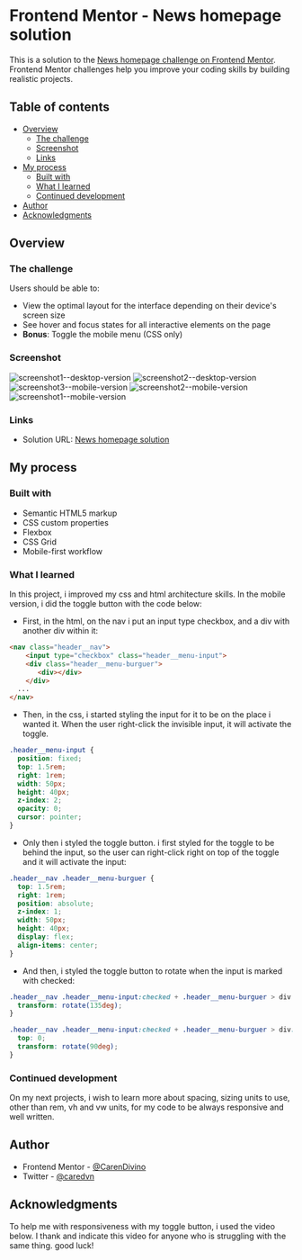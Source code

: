 # Frontend Mentor - News homepage solution

This is a solution to the [News homepage challenge on Frontend Mentor](https://www.frontendmentor.io/challenges/news-homepage-H6SWTa1MFl). Frontend Mentor challenges help you improve your coding skills by building realistic projects. 

## Table of contents

- [Overview](#overview)
  - [The challenge](#the-challenge)
  - [Screenshot](#screenshot)
  - [Links](#links)
- [My process](#my-process)
  - [Built with](#built-with)
  - [What I learned](#what-i-learned)
  - [Continued development](#continued-development)
- [Author](#author)
- [Acknowledgments](#acknowledgments)

## Overview

### The challenge

Users should be able to:

- View the optimal layout for the interface depending on their device's screen size
- See hover and focus states for all interactive elements on the page
- **Bonus**: Toggle the mobile menu (CSS only)

### Screenshot

![screenshot1--desktop-version](https://user-images.githubusercontent.com/107898347/204391182-f559c1a9-904c-475b-a51e-3fb84084a9ea.png)
![screenshot2--desktop-version](https://user-images.githubusercontent.com/107898347/204391190-401d3beb-4be0-410a-8df0-efdd963472f5.png)
![screenshot3--mobile-version](https://user-images.githubusercontent.com/107898347/204391184-c418766f-3d10-4f04-92ee-17fdddca8f67.png)
![screenshot2--mobile-version](https://user-images.githubusercontent.com/107898347/204391185-88656218-0fe6-40b1-9747-99143ca86893.png)
![screenshot1--mobile-version](https://user-images.githubusercontent.com/107898347/204391186-010e0338-da9e-49ca-b469-65183c93f851.png)

### Links

- Solution URL: [News homepage solution](https://frontend-mentor-news-homepage-solution-wmdp.vercel.app)

## My process

### Built with

- Semantic HTML5 markup
- CSS custom properties
- Flexbox
- CSS Grid
- Mobile-first workflow

### What I learned

In this project, i improved my css and html architecture skills.
In the mobile version, i did the toggle button with the code below:

- First, in the html, on the nav i put an input type checkbox, and a div with another div within it:
```html
<nav class="header__nav">
	<input type="checkbox" class="header__menu-input">
	<div class="header__menu-burguer">
	   <div></div>
	</div>
  ...
</nav>
```

- Then, in the css, i started styling the input for it to be on the place i wanted it. When the user right-click the invisible input, it will activate the toggle.
```css
.header__menu-input {
  position: fixed;
  top: 1.5rem;
  right: 1rem;
  width: 50px;
  height: 40px;
  z-index: 2;
  opacity: 0;
  cursor: pointer;
}
```

- Only then i styled the toggle button. i first styled for the toggle to be behind the input, so the user can right-click right on top of the toggle and it will activate the input:
```css
.header__nav .header__menu-burguer {
  top: 1.5rem;
  right: 1rem;
  position: absolute;
  z-index: 1;
  width: 50px;
  height: 40px;
  display: flex;
  align-items: center;
}
```

- And then, i styled the toggle button to rotate when the input is marked with checked:
```css
.header__nav .header__menu-input:checked + .header__menu-burguer > div {
  transform: rotate(135deg);
}

.header__nav .header__menu-input:checked + .header__menu-burguer > div::before, .header__nav .header__menu-input:checked + .header__menu-burguer > div::after {
  top: 0;
  transform: rotate(90deg);
}
```

### Continued development

On my next projects, i wish to learn more about spacing, sizing units to use, other than rem, vh and vw units, for my code to be always responsive and well written.

## Author

- Frontend Mentor - [@CarenDivino](https://www.frontendmentor.io/profile/CarenDivino)
- Twitter - [@caredvn](https://twitter.com/caredvn)

## Acknowledgments

To help me with responsiveness with my toggle button, i used the video below. I thank and indicate this video for anyone who is struggling with the same thing. good luck! 

